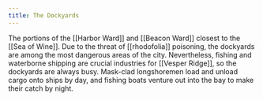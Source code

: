 ```yaml
---
title: The Dockyards
---
```


The portions of the [[Harbor Ward]] and [[Beacon Ward]] closest to the [[Sea of Wine]]. Due to the threat of [[rhodofolia]] poisoning, the dockyards are among the most dangerous areas of the city. Nevertheless, fishing and waterborne shipping are crucial industries for [[Vesper Ridge]], so the dockyards are always busy. Mask-clad longshoremen load and unload cargo onto ships by day, and fishing boats venture out into the bay to make their catch by night.